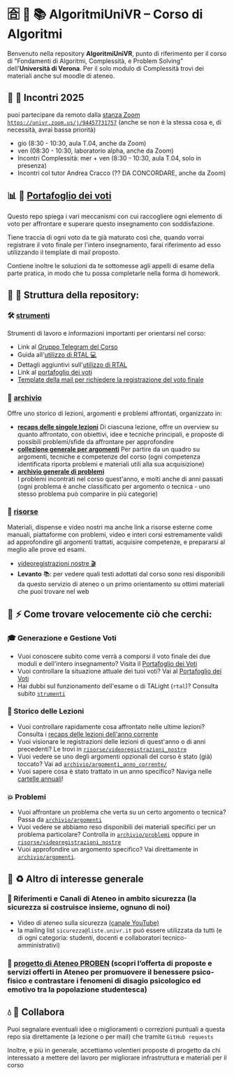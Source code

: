 # 🈴 🎒 📚 AlgoritmiUniVR – Corso di Algoritmi

Benvenuto nella repository **AlgoritmiUniVR**, punto di riferimento per il corso di "Fondamenti di Algoritmi, Complessità, e Problem Solving"  dell'**Università di Verona**. Per il solo modulo di Complessità trovi dei materiali anche sul moodle di ateneo.

## 🍵 👀 Incontri 2025

puoi partecipare da remoto dalla [stanza Zoom `https://univr.zoom.us/j/94457731757`](https://univr.zoom.us/j/94457731757) (anche se non è la stessa cosa e, di necessità, avrai bassa priorità)
 - gio  (8:30 - 10:30, aula T.04, anche da Zoom)
 - ven (08:30 - 10:30, laboratorio alpha, anche da Zoom)
 - Incontri Complessità: mer + ven (8:30 - 10:30, aula T.04, solo in presenza)
 - Incontri col tutor Andrea Cracco (?? DA CONCORDARE, anche da Zoom)


## 📊 💸 [Portafoglio dei voti](https://github.com/romeorizzi/portafoglioVoti_public.git)
  Questo repo spiega i vari meccanismi con cui raccogliere ogni elemento di voto per affrontare e superare questo insegnamento con soddisfazione.
  
  Tiene traccia di ogni voto da te già maturato così che, quando vorrai registrare il voto finale per l'intero insegnamento, farai riferimento ad esso utilizzando il template di mail proposto.
  
  Contiene inoltre le soluzioni da te sottomesse agli appelli di esame della parte pratica, in modo che tu possa completarle nella forma di homework. 


## 🚪 🚀 Struttura della repository:

### 🛠️ [strumenti](strumenti/)
Strumenti di lavoro e informazioni importanti per orientarsi nel corso:

- Link al [Gruppo Telegram del Corso](https://t.me/algoritmiUniVR)
- Guida all'[utilizzo di RTAL 💻](strumenti/)
- Dettagli aggiuntivi sull'[utilizzo di RTAL](strumenti/IT_the-TALight-Problem-Solver-Tutorial1-internet-server.md💻)
- Link al [portafoglio dei voti](https://github.com/romeorizzi/portafoglioVoti_public.git)
- [Template della mail per richiedere la registrazione del voto finale](template_mail_richiesta_registrazione_voto.txt)

### 📂 [archivio](archivio/)
Offre uno storico di lezioni, argomenti e problemi affrontati, organizzato in:
- **[recaps delle singole lezioni](archivio/incontri/)**
  Di ciascuna lezione, offre un overview su quanto affrontato, con obiettivi, idee e tecniche principali, e proposte di possibili problemi/sfide da affrontare per approfondire
- **[collezione generale per argomenti](archivio/argomenti/)**
  Per partire da un quadro su argomenti, tecniche e competenze del corso (ogni competenza identificata riporta problemi e materiali utili alla sua acquisizione)
- **[archivio generale di problemi](archivio/problemi/)**  
  I problemi incontrati nel corso quest'anno, e molti anche di anni passati (ogni problema è anche classificato per argomento o tecnica - uno stesso problema può comparire in più categorie)

### 💍 [risorse](risorse/)  
  Materiali, dispense e video nostri ma anche link a risorse esterne come manuali, piattaforme con problemi, video e interi corsi estremamente validi ad approfondire gli argomenti trattati, acquisire competenze, e prepararsi al meglio alle prove ed esami.
  - [videoregistrazioni nostre 🎬](risorse/videoregistrazioni_nostre)
  - **Levanto** 📚: per vedere quali testi adottati dal corso sono resi disponibili da questo servizio di ateneo o un primo orientamento su ottimi materiali che puoi trovare nel web

## 🔎 ⚡ Come trovare velocemente ciò che cerchi: 

### 🎓 Generazione e Gestione Voti
- Vuoi conoscere subito come verrà a comporsi il voto finale dei due moduli e dell'intero insegnamento? Visita il [Portafoglio dei Voti](https://github.com/romeorizzi/portafoglioVoti_public.git)
- Vuoi controllare la situazione attuale dei tuoi voti? Vai al [Portafoglio dei Voti](https://github.com/romeorizzi/portafoglioVoti_public.git)
- Hai dubbi sul funzionamento dell'esame o di TALight (`rtal`)? Consulta subito [`strumenti`](strumenti/)

### 📓 Storico delle Lezioni
- Vuoi controllare rapidamente cosa affrontato nelle ultime lezioni? Consulta i [recaps delle lezioni dell'anno corrente](archivio/incontri_anno_corrente/)
- Vuoi visionare le registrazioni delle lezioni di quest'anno o di anni precedenti? Le trovi in [`risorse/videoregistrazioni_nostre`](risorse/videoregistrazioni_nostre)
- Vuoi vedere se uno degli argomenti opzionali del corso è stato (già) toccato? Vai ad [`archivio/argomenti_anno_corrente/`](archivio/argomenti_anno_corrente/)
- Vuoi sapere cosa è stato trattato in un anno specifico? Naviga nelle [cartelle annuali](archivio/incontri/)!

### 💥 Problemi
- Vuoi affrontare un problema che verta su un certo argomento o tecnica? Passa da [`archivio/argomenti`](archivio/argomenti/)
- Vuoi vedere se abbiamo reso disponibili dei materiali specifici per un problema particolare? Controlla in [`archivio/problemi`](archivio/problemi/) oppure in [`risorse/videoregistrazioni_nostre`](risorse/videoregistrazioni_nostre)
- Vuoi approfondire un argomento specifico? Vai direttamente in [`archivio/argomenti`](archivio/argomenti/).


## 📯 ♻️  Altro di interesse generale

### 🚨 Riferimenti e Canali di Ateneo in ambito sicurezza (la sicurezza si costruisce insieme, ognuno di noi)
- Video di ateneo sulla sicurezza [(canale YouTube)](https://www.youtube.com/watch?v=Y66P9Y8GFkA)
- la mailing list `sicurezza@liste.univr.it` può essere utilizzata da tutti (e di ogni categoria: studenti, docenti e collaboratori tecnico-amministrativi)

### 🌱 [progetto di Ateneo PROBEN](strumenti/stuff/progetto_PROBEN/) (scopri l’offerta di proposte e servizi offerti in Ateneo per promuovere il benessere psico-fisico e contrastare i fenomeni di disagio psicologico ed emotivo tra la popolazione studentesca)


## 💧 💯 Collabora

Puoi segnalare eventuali idee o miglioramenti o correzioni puntuali a questa repo sia direttamente (a lezione o per mail) che tramite `GitHub requests`

Inoltre, e più in generale, accettiamo volentieri proposte di progetto da chi interessato a mettere del lavoro per migliorare infrastruttura e materiali per il corso
